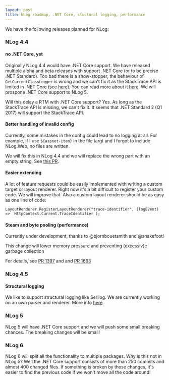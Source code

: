 ```yaml
---
layout: post
title: NLog roadmap, .NET Core, stuctural logging, performance
---
```


We have the following releases planned for NLog:


### NLog 4.4

#### no .NET Core, yet

Originally NLog 4.4 would have .NET Core support. We have released multiple alpha and beta releases with support .NET Core (or to be precise .NET Standard).
Too bad there is a show-stopper, the behaviour of `GetCurrentClassLogger` is wrong and we can't fix it as the StackTrace API is limited in .NET Core 
(see [here](https://github.com/dotnet/corefx/issues/1797)). You can read more about it [here](https://github.com/NLog/NLog/issues/1379#issuecomment-235696767). 
We will prospone .NET Core support to NLog 5.

Will this delay a RTM with .NET Core support? Yes. As long as the StackTrace API is missing, we can't fix it.
It seems that .NET Standard 2 (Q1 2017) will support the StackTrace API. 

#### Better handling of invalid config
Currently, some mistakes in the config could lead to no logging at all. 
For example, if I use `${aspnet-item}` in the file targt and I forgot to include NLog.Web, no files are written.

We will fix this in NLog 4.4 and we will replace the wrong part with an empty string. See [this PR](https://github.com/NLog/NLog/pull/1583).

#### Easier extending
A lot of feature requests could be easily implemented with writing a custom target or layout renderer. 
Right now it's a bit difficult to register your custom code. We will improve that.
Also a custom layout renderer should be as easy as one line of code:

```
LayoutRenderer.RegisterLayoutRenderer("trace-identifier", (logEvent) =>  HttpContext.Current.TraceIdentifier );
```

#### Steam and byte pooling (performance)
Currently under development, thanks to @bjornbouetsmith and @snakefoot!

This change will lower memory pressure and preventing (excessiv)e garbage collection 

For details, see [PR 1397](https://github.com/NLog/NLog/pull/1397) and and [PR 1663](https://github.com/NLog/NLog/pull/1663)

### NLog 4.5

#### Structural logging

We like to support structural logging like Serilog. We are currently working on an own parser and renderer. More info [here](https://github.com/NLog/NLog/issues/1376).

### NLog 5
NLog 5 will have .NET Core support and we will push some small breaking chances. The breaking changes will be small!

### NLog 6
NLog 6 will split all the functionality to multiple packages. Why is this not in NLog 5? 
Well the .NET Core support consists of more than 250 commits and almost 400 changed files.
If something is broken by those changes, it's easier to find the previous code if we won't move all the code around!
